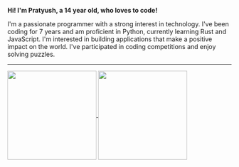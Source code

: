 **Hi! I'm Pratyush, a 14 year old, who loves to code!**

I'm a passionate programmer with a strong interest in technology. I've been coding for 7 years and am proficient in Python, currently learning Rust and JavaScript. I'm interested in building applications that make a positive impact on the world. I've participated in coding competitions and enjoy solving puzzles.

---
<a href="https://github.com">
  <img height=200 align="center" src="https://github-readme-stats.vercel.app/api?username=pratyushV-l&theme=noctis_minimus&show_icons=true&hide_border=true&border_radius=10&rank_icon=github&custom_title=STATS.md" />
</a>
<a href="https://github.com">
  <img height=200 align="center" src="https://github-readme-stats.vercel.app/api/top-langs/?username=pratyushv-l&layout=compact&theme=noctis_minimus&hide_border=true&border_radius=10&langs_count=8&card_width=320" />
</a>
<!---
pratyushV-l/pratyushV-l is a ✨ special ✨ repository because its `README.md` (this file) appears on your GitHub profile.
You can click the Preview link to take a look at your changes.
--->
